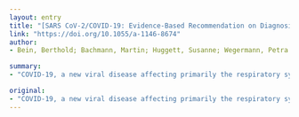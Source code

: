 ```yaml
---
layout: entry
title: "[SARS CoV-2/COVID-19: Evidence-Based Recommendation on Diagnosis and Therapy]"
link: "https://doi.org/10.1055/a-1146-8674"
author:
- Bein, Berthold; Bachmann, Martin; Huggett, Susanne; Wegermann, Petra

summary:
- "COVID-19, a new viral disease affecting primarily the respiratory system and the lung, has caused a pandemic with serious challenges to health systems around the world. In about 20% of patients, severe symptoms occur after a mean incubation period of 5 - 6 days. Morbidity is about 1 - 2%. Protecting health care workers is of paramount importance in order to prevent hospital acquired infections."

original:
- "COVID-19, a new viral disease affecting primarily the respiratory system and the lung, has caused a pandemic with serious challenges to health systems around the world. In about 20% of patients, severe symptoms occur after a mean incubation period of 5 - 6 days; 5% of patients need intensive care therapy. Morbidity is about 1 - 2%. Protecting health care workers is of paramount importance in order to prevent hospital acquired infections. Therefore, during all procedures associated with aerosol production, a personal safety equipment consisting of a FFP2/FFP3 (N95) respiratory mask, gloves, safety glasses and a waterproof overall should be used. Therapy is based on established recommendations issued for patients with acute lung injury (ARDS). Lung protective ventilation, prone position, restrictive fluid management and an adequate management of organ failures are the mainstays of therapy. In case of fulminant lung failure, veno-venous extracorporeal membrane oxygenation may be used as a rescue in experienced centres. New, experimental therapies evolve with ever increasing frequency; currently, however, there is no evidence based recommendation possible. If off-label and compassionate use of these drugs is considered, an individual benefit-risk assessment is necessary, since serious side effects have been reported."
---
```


